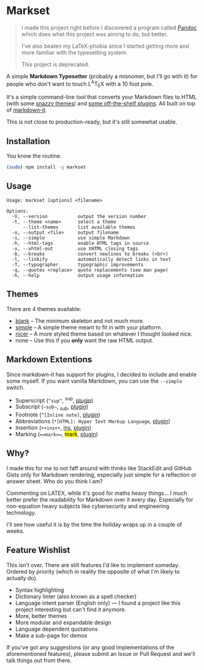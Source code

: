 # Markset

>
> I made this project right before I discovered a program called [Pandoc](https://pandoc.org/) which does what this project was aiming to do, but better.
> 
> I've also beaten my LaTeX-phobia since I started getting more and more familiar with the typesetting system.
>
> This project is deprecated. 
>

A simple **Markdown Typesetter** (probably a misnomer, but I'll go with it) for people who don't want to touch L<sup>A</sup>T<sub>E</sub>X with a 10 foot pole.

It's a simple command-line tool that converts your Markdown files to HTML (with some [snazzy themes](themes/)) and [some off-the-shelf plugins](data/plugins.json). All built on top of [markdown-it](https://markdown-it.github.io/markdown-it/).

This is not close to production-ready, but it's still somewhat usable.

## Installation

You know the routine.

```bash
(sudo) npm install -g markset
```

## Usage
```
Usage: markset [options] <filename>

Options:
  -V, --version           output the version number
  -t, --theme <name>      select a theme
      --list-themes       list available themes
  -o, --output <file>     output filename
  -s, --simple            use simple Markdown
  -h, --html-tags         enable HTML tags in source
  -x, --xhtml-out         use XHTML closing tags
  -b, --breaks            convert newlines to breaks (<br>)
  -l, --linkify           automatically detect links in text
  -T, --typographer       typographic improvements
  -q, --quotes <replace>  quote replacements (see man page)
  -h, --help              output usage information
```

## Themes

There are 4 themes available:

* [blank](themes/blank.html) &ndash; The minimum skeleton and not much more.
* [simple](themes/simple.html) &ndash; A simple theme meant to fit in with your platform.
* [nicer](thegreatrazz/nicer.html) &ndash; A more styled theme based on whatever I thought looked nice.
* none &ndash; Use this if you **only** want the raw HTML output.

## Markdown Extentions

Since markdown-it has support for plugins, I decided to include and enable some myself. If you want vanilla Markdown, you can use the `--simple` switch.

* Superscript (`^sup^`, <sup>sup</sup>, [plugin](https://github.com/markdown-it/markdown-it-sub))
* Subscript (`~sub~`, <sub>sub</sub>, [plugin](https://github.com/markdown-it/markdown-it-sup))
* Footnote (`^[Inline note]`, [plugin](https://github.com/markdown-it/markdown-it-footnote))
* Abbreviations (`*[HTML]: Hyper Text Markup Language`, [plugin]())
* Insertion (`++ins++`, <ins>ins</ins>, [plugin](https://github.com/markdown-it/markdown-it-ins))
* Marking (`==mark==`, <mark>mark</mark>, [plugin](https://github.com/markdown-it/markdown-it-mark))

## Why?

I made this for me to not faff around with thinks like StackEdit and GitHub Gists only for Markdown rendering, especially just simple for a reflection or answer sheet. Who do you think I am?

Commenting on LATEX, while it's good for maths heavy things... I much better prefer the readability for Markdown over it every day. Especially for non-equation heavy subjects like cybersecurity and engineering technology.

I'll see how useful it is by the time the holiday wraps up in a couple of weeks.

## Feature Wishlist

This isn't over. There are still features I'd like to implement someday. Ordered by priority (which in reality the opposite of what I'm likely to actually do).

* Syntax highlighting
* Dictionary linter (also known as a spell checker)
* Language intent parser (English only) &mdash; I found a project like this project interesting but can't find it anymore.
* More, better themes
* More modular and expandable design
* Language dependent quotations
* Make a sub-page for demos

If you've got any suggestions (or any good implementations of the aforementioned features), please submit an Issue or Pull Request and we'll talk things out from there.